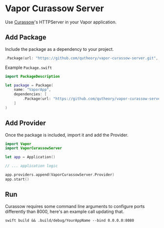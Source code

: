 # Vapor Curassow Server

Use <a href="https://github.com/kylef/Curassow">Curassow</a>'s HTTPServer in your Vapor application.

## Add Package

Include the package as a dependency to your project.

```swift
.Package(url: "https://github.com/qutheory/vapor-curassow-server.git", majorVersion: 0)
```

Example `Package.swift`

```swift
import PackageDescription

let package = Package(
    name: "VaporApp",
    dependencies: [
        .Package(url: "https://github.com/qutheory/vapor-curassow-server.git", majorVersion: 0)
    ]
)
```

## Add Provider

Once the package is included, import it and add the Provider.

```swift
import Vapor
import VaporCurassowServer

let app = Application()

// ... application logic

app.providers.append(VaporCurassowServer.Provider)
app.start()
```

## Run

Curassow requires some command line arguments to configure ports differently than 8000, here's an example call updating that.

```
swift build && .build/debug/YourAppName --bind 0.0.0.0:8080
```
